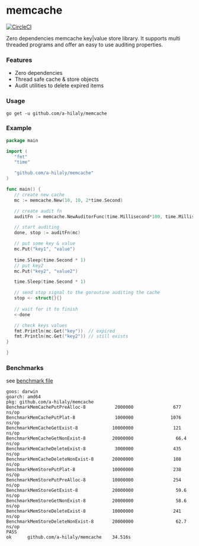 # memcache
[![CircleCI](https://circleci.com/gh/A-Hilaly/memcache/tree/master.svg?style=svg&circle-token=8ae9aff37a33b81224f4bdb43b5d5621ac766f7b)](https://circleci.com/gh/A-Hilaly/memcache/tree/master)

Zero dependencies memcache key|value store library. It supports multi threaded programs and offer an easy to use auditing properties.

### Features

- Zero dependencies 
- Thread safe cache & store objects
- Audit utilities to delete expired items

### Usage

```shell
go get -u github.com/a-hilaly/memcache
```

### Example

 ```go
package main

import (
	"fmt"
	"time"

	"github.com/a-hilaly/memcache"
)

func main() {
	// create new cache
	mc := memcache.New(10, 10, 2*time.Second)

	// create audit fn
	auditFn := memcache.NewAuditorFunc(time.Millisecond*100, time.Millisecond*500)

    // start auditing
	done, stop := auditFn(mc)

	// put some key & value
    mc.Put("key1", "value")
    
	time.Sleep(time.Second * 1)
	// put key2
	mc.Put("key2", "value2")

	time.Sleep(time.Second * 1)

	// send stop signal to the goroutine auditing the cache
    stop <- struct{}{}
    
	// wait for it to finish
	<-done

	// check keys values
	fmt.Println(mc.Get("key"))  // expired
	fmt.Println(mc.Get("key2")) // still exists
}

}
 ```
### Benchmarks

see [benchmark file](BENCHMARKS)


```shell
goos: darwin
goarch: amd64
pkg: github.com/a-hilaly/memcache
BenchmarkMemCachePutPreAlloc-8           2000000               677 ns/op
BenchmarkMemCachePutPlat-8               1000000              1076 ns/op
BenchmarkMemCacheGetExist-8             10000000               121 ns/op
BenchmarkMemCacheGetNonExist-8          20000000                66.4 ns/op
BenchmarkMemCacheDeleteExist-8           3000000               435 ns/op
BenchmarkMemCacheDeleteNonExist-8       20000000               108 ns/op
BenchmarkMemStorePutPlat-8              10000000               238 ns/op
BenchmarkMemStorePutPreAlloc-8          10000000               254 ns/op
BenchmarkMemStoreGetExist-8             20000000                59.6 ns/op
BenchmarkMemStoreGetNonExist-8          20000000                58.6 ns/op
BenchmarkMemStoreDeleteExist-8          10000000               241 ns/op
BenchmarkMemStoreDeleteNonExist-8       20000000                62.7 ns/op
PASS
ok      github.com/a-hilaly/memcache    34.516s
```
